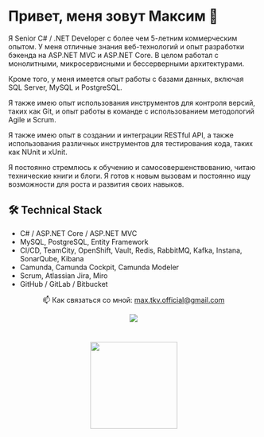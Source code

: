 # Привет, меня зовут Максим 👋

Я Senior C# / .NET Developer с более чем 5-летним коммерческим опытом. У меня отличные знания веб-технологий и опыт
разработки бэкенда на ASP.NET MVC и ASP.NET Core.
В целом работал с монолитными, микросервисными и бессерверными архитектурами.

Кроме того, у меня имеется опыт работы с базами данных, включая SQL Server, MySQL и PostgreSQL.

Я также имею опыт использования инструментов для контроля версий, таких как Git, и опыт работы в команде с
использованием методологий Agile и Scrum.

Я также имею опыт в создании и интеграции RESTful API, а также использования различных инструментов для тестирования
кода, таких как NUnit и xUnit.

Я постоянно стремлюсь к обучению и самосовершенствованию, читаю технические книги и блоги. Я готов к новым вызовам и
постоянно ищу возможности для роста и развития своих навыков.

[//]: # ([![Anurag's github stats]&#40;https://github-readme-stats.vercel.app/api?username=max-tkv&#41;]&#40;https://github.com/max-tkv/github-readme-stats&#41;  )

[//]: # ([![Top Langs]&#40;https://github-readme-stats.vercel.app/api/top-langs/?username=max-tkv&layout=compact&#41;]&#40;https://github.com/max-tkv/github-readme-stats&#41;)

## 🛠 Technical Stack

* C# / ASP.NET Core / ASP.NET MVC
* MySQL, PostgreSQL, Entity Framework
* CI/CD, TeamCity, OpenShift, Vault, Redis, RabbitMQ, Kafka, Instana, SonarQube, Kibana
* Camunda, Camunda Cockpit, Camunda Modeler
* Scrum, Atlassian Jira, Miro
* GitHub / GitLab / Bitbucket

<p align='center'>
   📫 Как связаться со мной: <a href='mailto:max.tkv.official@gmail.com'>max.tkv.official@gmail.com
</a>
</p>
<p align='center'>
   <a href="https://t.me/max_tkv_dev">
       <img src="https://img.shields.io/badge/Telegram-2CA5E0?style=for-the-badge&logo=telegram&logoColor=white"/>
   </a>

<div align="center" style="margin: 40px 0">
   <a href="https://github.com/max-tkv/github-profile-views-counter">
       <img width="175px" src="https://komarev.com/ghpvc/?username=max-tkv&color=DE002D">
   </a>
</div>